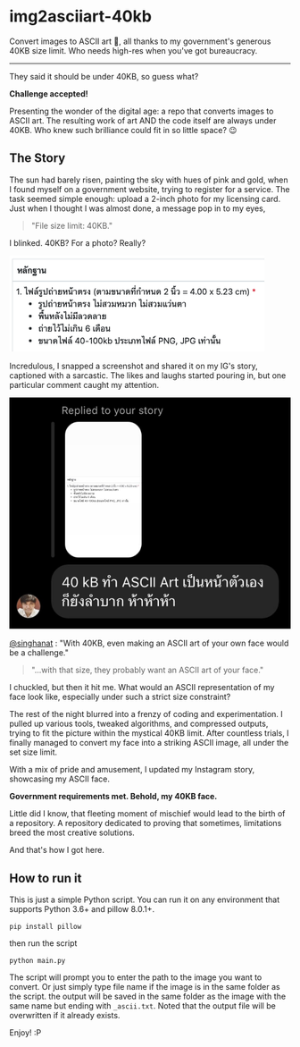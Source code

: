 # img2asciiart-40kb

Convert images to ASCII art 🎨, all thanks to my government's generous 40KB size limit. Who needs high-res when you've got bureaucracy.

---

They said it should be under 40KB, so guess what?  

**Challenge accepted!**

Presenting the wonder of the digital age: a repo that converts images to ASCII art. The resulting work of art AND the code itself are always under 40KB. Who knew such brilliance could fit in so little space? 😉

## The Story

The sun had barely risen, painting the sky with hues of pink and gold, when I found myself on a government website, trying to register for a service. The task seemed simple enough: upload a 2-inch photo for my licensing card. Just when I thought I was almost done, a message pop in to my eyes,  

> "File size limit: 40KB."

I blinked. 40KB? For a photo? Really?

![](assets/img-file_size_limit.PNG)

Incredulous, I snapped a screenshot and shared it on my IG's story, captioned with a sarcastic. The likes and laughs started pouring in, but one particular comment caught my attention.  

![](assets/img-chat_about_the_idea.jpg)

[@singhanat](https://github.com/singhanat) : "With 40KB, even making an ASCII art of your own face would be a challenge."

> "...with that size, they probably want an ASCII art of your face."

I chuckled, but then it hit me. What would an ASCII representation of my face look like, especially under such a strict size constraint?

The rest of the night blurred into a frenzy of coding and experimentation. I pulled up various tools, tweaked algorithms, and compressed outputs, trying to fit the picture within the mystical 40KB limit. After countless trials, I finally managed to convert my face into a striking ASCII image, all under the set size limit.

With a mix of pride and amusement, I updated my Instagram story, showcasing my ASCII face.

**Government requirements met. Behold, my 40KB face.**

Little did I know, that fleeting moment of mischief would lead to the birth of a repository. A repository dedicated to proving that sometimes, limitations breed the most creative solutions.

And that's how I got here.

## How to run it

This is just a simple Python script. You can run it on any environment that supports Python 3.6+ and pillow 8.0.1+.

    pip install pillow

then run the script

    python main.py

The script will prompt you to enter the path to the image you want to convert. Or just simply type file name if the image is in the same folder as the script. the output will be saved in the same folder as the image with the same name but ending with `_ascii.txt`. Noted that the output file will be overwritten if it already exists.


Enjoy! :P
